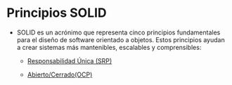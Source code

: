 # Principios SOLID

- SOLID es un acrónimo que representa cinco principios fundamentales para el diseño de software orientado a objetos. Estos principios ayudan a crear sistemas más mantenibles, escalables y comprensibles:

  - [Responsabilidad Única (SRP)](srp.md)
 
  - [Abierto/Cerrado(OCP)](ocp.md)
